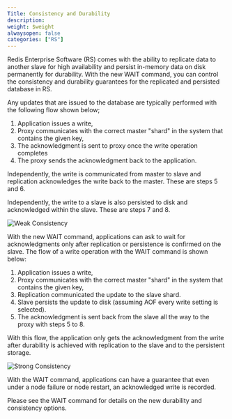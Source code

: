 ```yaml
---
Title: Consistency and Durability
description:
weight: $weight
alwaysopen: false
categories: ["RS"]
---
```

Redis Enterprise Software (RS) comes with the ability to replicate data
to another slave for high availability and persist in-memory data on
disk permanently for durability. With the new WAIT command, you can
control the consistency and durability guarantees for the replicated and
persisted database in RS.

Any updates that are issued to the database are typically performed with
the following flow shown below;

1. Application issues a write,
1. Proxy communicates with the correct master "shard" in the system
    that contains the given key,
1. The acknowledgment is sent to proxy once the write operation
    completes
1. The proxy sends the acknowledgment back to the application.

Independently, the write is communicated from master to slave and
replication acknowledges the write back to the master. These are steps 5
and 6.

Independently, the write to a slave is also persisted to disk and
acknowledged within the slave. These are steps 7 and 8.

![Weak
Consistency](/images/rs/weak_consistency-300x161.png)

With the new WAIT command, applications can ask to wait for
acknowledgments only after replication or persistence is confirmed on
the slave. The flow of a write operation with the WAIT command is
shown below:

1. Application issues a write,
1. Proxy communicates with the correct master "shard" in the system
    that contains the given key,
1. Replication communicated the update to the slave shard.
1. Slave persists the update to disk (assuming AOF every write setting
    is selected).
1. The acknowledgment is sent back from the slave all the way to the
    proxy with steps 5 to 8.

With this flow, the application only gets the acknowledgment from the
write after durability is achieved with replication to the slave and to
the persistent storage.

![Strong
Consistency](/images/rs/strong_consistency-300x156.png)

With the WAIT command, applications can have a guarantee that even under
a node failure or node restart, an acknowledged write is recorded.

Please see the WAIT command for details on the new durability and
consistency options.
